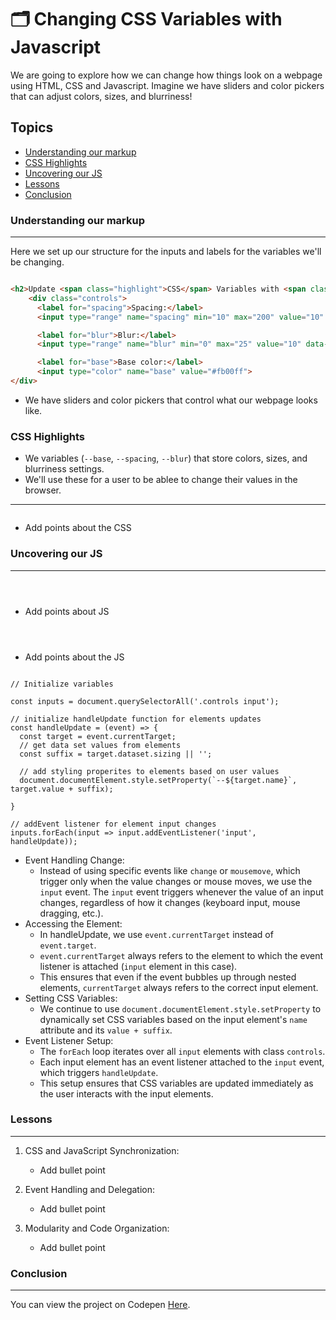 # 🗂️ Changing CSS Variables with Javascript

We are going to explore how we can change how things look on a webpage using HTML, CSS and Javascript. Imagine we have sliders and color pickers that can adjust colors, sizes, and blurriness!

## Topics
- [Understanding our markup](#understanding-our-markup)
- [CSS Highlights](#css-highlights)
- [Uncovering our JS](#uncovering-our-js)
- [Lessons](#lessons)
- [Conclusion](#conclusion)

### Understanding our markup

___

Here we set up our structure for the inputs and labels for the variables we'll be changing.

```HTML

<h2>Update <span class="highlight">CSS</span> Variables with <span class="highlight">JS</span></h2>
    <div class="controls">
      <label for="spacing">Spacing:</label>
      <input type="range" name="spacing" min="10" max="200" value="10" data-sizing="px" id="spacing">

      <label for="blur">Blur:</label>
      <input type="range" name="blur" min="0" max="25" value="10" data-sizing="px" id="blur">

      <label for="base">Base color:</label>
      <input type="color" name="base" value="#fb00ff">
</div>

```

- We have sliders and color pickers that control what our webpage looks like.


### CSS Highlights

- We variables (`--base`, `--spacing`, `--blur`) that store colors, sizes, and blurriness settings.
- We'll use these for a user to be ablee to change their values in the browser.

___



```CSS


```

- Add points about the CSS

### Uncovering our JS

___



```JS



```
-  Add points about JS

```JS



```

- Add points about the JS

```JS

// Initialize variables

const inputs = document.querySelectorAll('.controls input');

// initialize handleUpdate function for elements updates
const handleUpdate = (event) => {
  const target = event.currentTarget;
  // get data set values from elements
  const suffix = target.dataset.sizing || '';
  
  // add styling properites to elements based on user values
  document.documentElement.style.setProperty(`--${target.name}`, target.value + suffix);

}

// addEvent listener for element input changes
inputs.forEach(input => input.addEventListener('input', handleUpdate));

```

- Event Handling Change:
    - Instead of using specific events like `change` or `mousemove`, which trigger only when the value changes or mouse moves, we use the `input` event. The `input` event triggers whenever the value of an input changes, regardless of how it changes (keyboard input, mouse dragging, etc.).
- Accessing the Element:
    - In handleUpdate, we use `event.currentTarget` instead of `event.target`.
    - `event.currentTarget` always refers to the element to which the event listener is attached (`input` element in this case).
    - This ensures that even if the event bubbles up through nested elements, `currentTarget` always refers to the correct input element.
- Setting CSS Variables:
    - We continue to use `document.documentElement.style.setProperty` to dynamically set CSS variables based on the input element's `name` attribute and its `value + suffix`.
- Event Listener Setup:
    - The `forEach` loop iterates over all `input` elements with class `controls`.
    - Each input element has an event listener attached to the `input` event, which triggers `handleUpdate`.
    - This setup ensures that CSS variables are updated immediately as the user interacts with the input elements.


### Lessons
___

1. CSS and JavaScript Synchronization:
    - Add bullet point 

2. Event Handling and Delegation:
    - Add bullet point

3. Modularity and Code Organization:
    - Add bullet point

### Conclusion
___

You can view the project on Codepen [Here](). 
